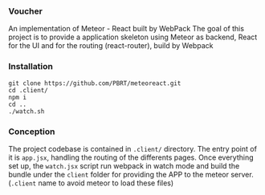 ### Voucher

An implementation of Meteor - React built by WebPack
The goal of this project is to provide a application skeleton using Meteor as backend, React for the UI and for the routing (react-router), build by Webpack

### Installation

```
git clone https://github.com/PBRT/meteoreact.git
cd .client/
npm i
cd ..
./watch.sh
```

### Conception

The project codebase is contained in ```.client/``` directory. The entry point of it is ```app.jsx```, handling the routing of the differents pages. Once everything set up, the ```watch.jsx``` script run webpack in watch mode and build the bundle under the ```client``` folder for providing the APP to the meteor server. 
(```.client``` name to avoid meteor to load these files)
